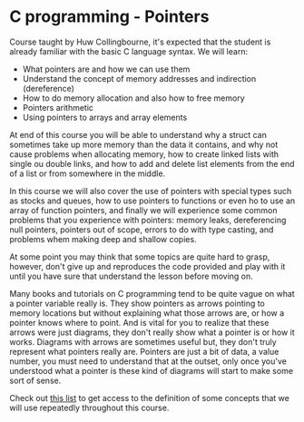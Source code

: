 # C programming - Pointers

Course taught by Huw Collingbourne, it's expected that the student is already familiar with the basic C language syntax. We will learn:

- What pointers are and how we can use them
- Understand the concept of memory addresses and indirection (dereference)
- How to do memory allocation and also how to free memory
- Pointers arithmetic
- Using pointers to arrays and array elements

At end of this course you will be able to understand why a struct can sometimes take up more memory than the data it contains, and why not cause problems when allocating memory, how to create linked lists with single ou double links, and how to add and delete list elements from the end of a list or from somewhere in the middle.

In this course we will also cover the use of pointers with special types such as stocks and queues, how to use pointers to functions or even ho to use an array of function pointers, and finally we will experience some common problems that you experience with pointers: memory leaks, dereferencing null pointers, pointers out of scope, errors to do with type casting, and problems whem making deep and shallow copies.

At some point you may think that some topics are quite hard to grasp, however, don't give up and reproduces the code provided and play with it until you have sure that understand the lesson before moving on.

Many books and tutorials on C programming tend to be quite vague on what a pointer variable really is. They show pointers as arrows pointing to memory locations but without explaining what those arrows are, or how a pointer knows where to point. And is vital for you to realize that these arrows were just diagrams, they don't really show what a pointer is or how it works. Diagrams with arrows are sometimes useful but, they don't truly represent what pointers really are. Pointers are just a bit of data, a value number, you must need to understand that at the outset, only once you've understood what a pointer is these kind of diagrams will start to make some sort of sense.

Check out [this list](./) to get access to the definition of some concepts that we will use repeatedly throughout this course.
